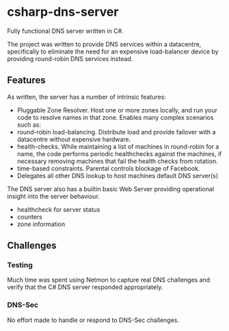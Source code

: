 # csharp-dns-server

Fully functional DNS server written in C#.

The project was written to provide DNS services within a datacentre, specifically to eliminate the need for an expensive load-balancer device by providing round-robin DNS services instead.

## Features

As written, the server has a number of intrinsic features:

 - Pluggable Zone Resolver.  Host one or more zones locally, and run your code to resolve names in that zone.  Enables many complex scenarios such as:
 - round-robin load-balancing.  Distribute load and provide failover with a datacentre without expensive hardware.
 - health-checks.  While maintaining a list of machines in round-robin for a name, the code performs periodic healthchecks against the machines, if necessary removing machines that fail the health checks from rotation.
 - time-based constraints. Parental controls blockage of Facebook.
 - Delegates all other DNS lookup to host machines default DNS server(s)

The DNS server also has a builtin basic Web Server providing operational insight into the server behaviour.
- healthcheck for server status
- counters
- zone information

## Challenges

### Testing
Much time was spent using Netmon to capture real DNS challenges and verify that the C# DNS server responded appropriately.

### DNS-Sec
No effort made to handle or respond to DNS-Sec challenges.
